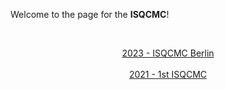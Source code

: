 Welcome to the page for the **ISQCMC**!

&nbsp;
<p align="center">
  <a href="/2023">2023 - ISQCMC Berlin</a>
  <br>
  <br>
  <a href="/2021">2021 - 1st ISQCMC</a>
</p>
